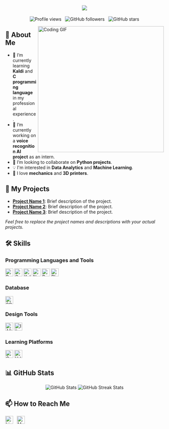 <h1 align="center">
  <a href="https://git.io/typing-svg">
    <img src="https://readme-typing-svg.herokuapp.com/?color=F7F7F7&lines=Hello!;I+am+Fatih+Eren+Cetin!&center=true&size=25">
  </a>
</h1>

<p align="center"> 
  <img src="https://komarev.com/ghpvc/?username=fecetinn&label=Profile%20Views&color=0e75b6&style=flat" alt="Profile views" />
  &nbsp;
  <img src="https://img.shields.io/github/followers/fecetinn?label=Followers&style=social" alt="GitHub followers" />
  &nbsp;
  <img src="https://img.shields.io/github/stars/fecetinn?label=Stars&style=social" alt="GitHub stars" />
</p>

<a href="https://media.giphy.com/media/qgQUggAC3Pfv687qPC/giphy.gif">
  <img align="right" src="https://media.giphy.com/media/qgQUggAC3Pfv687qPC/giphy.gif" width="400" alt="Coding GIF" />
</a>

## 👋 About Me

- 🌱 I’m currently learning **Kaldi** and **C programming language** in my professional experience.
- 🔭 I’m currently working on a **voice recognition AI project** as an intern.
- 👯 I’m looking to collaborate on **Python projects**.
- 💡 I'm interested in **Data Analytics** and **Machine Learning**.
- 🚀 I love **mechanics** and **3D printers**.

## 🚀 My Projects

- [**Project Name 1**](https://github.com/fecetinn/project-1): Brief description of the project.
- [**Project Name 2**](https://github.com/fecetinn/project-2): Brief description of the project.
- [**Project Name 3**](https://github.com/fecetinn/project-3): Brief description of the project.

*Feel free to replace the project names and descriptions with your actual projects.*

## 🛠️ Skills

### Programming Languages and Tools

<p align="left">
  <img src="https://img.shields.io/badge/Python-3776AB?style=for-the-badge&logo=python&logoColor=white" alt="Python" height="25" />
  <img src="https://img.shields.io/badge/C-00599C?style=for-the-badge&logo=c&logoColor=white" alt="C" height="25" />
  <img src="https://img.shields.io/badge/Kaldi-3A75B0?style=for-the-badge&logo=kaldi&logoColor=white" alt="Kaldi" height="25" />
  <img src="https://img.shields.io/badge/Numpy-013243?style=for-the-badge&logo=numpy&logoColor=white" alt="NumPy" height="25" />
  <img src="https://img.shields.io/badge/Pandas-150458?style=for-the-badge&logo=pandas&logoColor=white" alt="Pandas" height="25" />
  <img src="https://img.shields.io/badge/Plotly-3F4F75?style=for-the-badge&logo=plotly&logoColor=white" alt="Plotly" height="25" />
</p>

### Database

<p align="left">  
  <img src="https://img.shields.io/badge/SQLite-003B57?style=for-the-badge&logo=sqlite&logoColor=white" alt="SQLite" height="25" />
</p>

### Design Tools

<p align="left">
  <img src="https://img.shields.io/badge/Adobe%20After%20Effects-9999FF?style=for-the-badge&logo=adobe%20after%20effects&logoColor=white" alt="After Effects" height="25" />
  <img src="https://img.shields.io/badge/Adobe%20Illustrator-FF9A00?style=for-the-badge&logo=adobe%20illustrator&logoColor=white" alt="Illustrator" height="25" />
</p>

### Learning Platforms

<p align="left">
  <img src="https://img.shields.io/badge/Coursera-2A73CC?style=for-the-badge&logo=Coursera&logoColor=white" alt="Coursera" height="25" />
  <img src="https://img.shields.io/badge/Udemy-A435F0?style=for-the-badge&logo=Udemy&logoColor=white" alt="Udemy" height="25" />
</p>

## 📊 GitHub Stats

<div align="center">
  <img src="https://github-readme-stats.vercel.app/api?username=fecetinn&show_icons=true&theme=radical" alt="GitHub Stats" />
  <img src="https://github-readme-streak-stats.herokuapp.com/?user=fecetinn&theme=radical" alt="GitHub Streak Stats" />
</div>

## 📫 How to Reach Me

[<img src="https://img.shields.io/badge/LinkedIn-%230077B5.svg?&style=for-the-badge&logo=linkedin&logoColor=white" alt="LinkedIn" height="25" />](https://www.linkedin.com/in/fatih-eren-%C3%A7etin-3b347a1b4/)
&nbsp;
[<img src="https://img.shields.io/badge/Medium-12100E?style=for-the-badge&logo=medium&logoColor=white" alt="Medium" height="25" />](https://medium.com/@fecetinn)
&nbsp;

<!--
**fecetinn/fecetinn** is a ✨ _special_ ✨ repository because its `README.md` (this file) appears on your GitHub profile.

Here are some ideas to get you started:

- 🔭 I’m currently working on ...
- 🌱 I’m currently learning ...
- 👯 I’m looking to collaborate on ...
- 🤔 I’m looking for help with ...
- 💬 Ask me about ...
- 📫 How to reach me: ...
- 😄 Pronouns: ...
- ⚡ Fun fact: ...
-->

